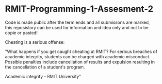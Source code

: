 # RMIT-Programming-1-Assesment-2
Code is made public after the term ends and all submissons are marked, this reposistory can be used for information and idea only and not to be copie or pasted!

Cheating is a serious offense:

"What happens if you get caught cheating at RMIT? For serious breaches of academic integrity, students can be charged with academic misconduct. Possible penalties include cancellation of results and expulsion resulting in the cancellation of a student's program.

Academic integrity - RMIT University"
